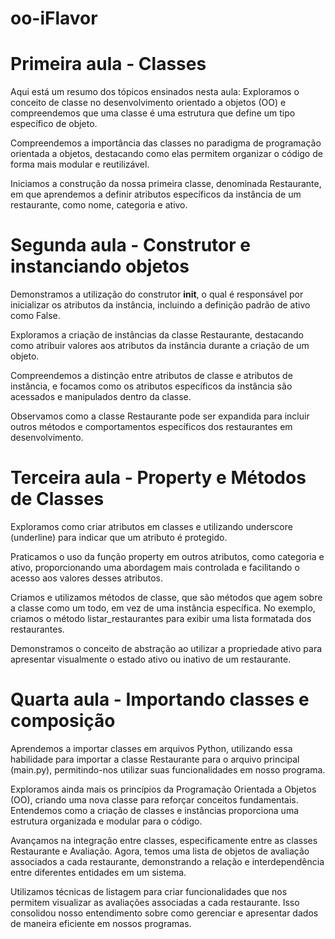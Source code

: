 # oo-iFlavor

<h1>Primeira aula - Classes</h1>
<p>
  Aqui está um resumo dos tópicos ensinados nesta aula:
Exploramos o conceito de classe no desenvolvimento orientado a objetos (OO) e compreendemos que uma classe é uma estrutura que define um tipo específico de objeto.

Compreendemos a importância das classes no paradigma de programação orientada a objetos, destacando como elas permitem organizar o código de forma mais modular e reutilizável.

Iniciamos a construção da nossa primeira classe, denominada Restaurante, em que aprendemos a definir atributos específicos da instância de um restaurante, como nome, categoria e ativo.
</p>


<h1>Segunda aula - Construtor e instanciando objetos</h1>
<p>
  
Demonstramos a utilização do construtor __init__, o qual é responsável por inicializar os atributos da instância, incluindo a definição padrão de ativo como False.

Exploramos a criação de instâncias da classe Restaurante, destacando como atribuir valores aos atributos da instância durante a criação de um objeto.

Compreendemos a distinção entre atributos de classe e atributos de instância, e focamos como os atributos específicos da instância são acessados e manipulados dentro da classe.

Observamos como a classe Restaurante pode ser expandida para incluir outros métodos e comportamentos específicos dos restaurantes em desenvolvimento.
</p>

<h1>Terceira aula - Property e Métodos de Classes</h1>
<p>
  Exploramos como criar atributos em classes e utilizando underscore (underline) para indicar que um atributo é protegido.

Praticamos o uso da função property em outros atributos, como categoria e ativo, proporcionando uma abordagem mais controlada e facilitando o acesso aos valores desses atributos.

Criamos e utilizamos métodos de classe, que são métodos que agem sobre a classe como um todo, em vez de uma instância específica. No exemplo, criamos o método listar_restaurantes para exibir uma lista formatada dos restaurantes.

Demonstramos o conceito de abstração ao utilizar a propriedade ativo para apresentar visualmente o estado ativo ou inativo de um restaurante.
</p>

<h1>Quarta aula - Importando classes e composição</h1>
<p>
  Aprendemos a importar classes em arquivos Python, utilizando essa habilidade para importar a classe Restaurante para o arquivo principal (main.py), permitindo-nos utilizar suas funcionalidades em nosso programa.

Exploramos ainda mais os princípios da Programação Orientada a Objetos (OO), criando uma nova classe para reforçar conceitos fundamentais. Entendemos como a criação de classes e instâncias proporciona uma estrutura organizada e modular para o código.

Avançamos na integração entre classes, especificamente entre as classes Restaurante e Avaliação. Agora, temos uma lista de objetos de avaliação associados a cada restaurante, demonstrando a relação e interdependência entre diferentes entidades em um sistema.

Utilizamos técnicas de listagem para criar funcionalidades que nos permitem visualizar as avaliações associadas a cada restaurante. Isso consolidou nosso entendimento sobre como gerenciar e apresentar dados de maneira eficiente em nossos programas.
</p>
